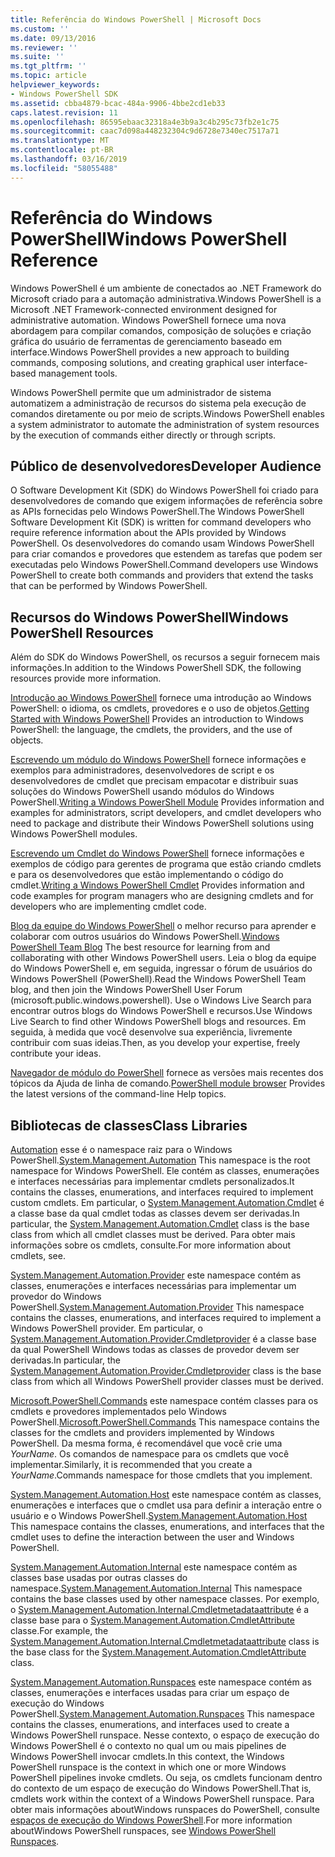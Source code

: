 ```yaml
---
title: Referência do Windows PowerShell | Microsoft Docs
ms.custom: ''
ms.date: 09/13/2016
ms.reviewer: ''
ms.suite: ''
ms.tgt_pltfrm: ''
ms.topic: article
helpviewer_keywords:
- Windows PowerShell SDK
ms.assetid: cbba4879-bcac-484a-9906-4bbe2cd1eb33
caps.latest.revision: 11
ms.openlocfilehash: 86595ebaac32318a4e3b9a3c4b295c73fb2e1c75
ms.sourcegitcommit: caac7d098a448232304c9d6728e7340ec7517a71
ms.translationtype: MT
ms.contentlocale: pt-BR
ms.lasthandoff: 03/16/2019
ms.locfileid: "58055488"
---
```

# <a name="windows-powershell-reference"></a><span data-ttu-id="135bb-102">Referência do Windows PowerShell</span><span class="sxs-lookup"><span data-stu-id="135bb-102">Windows PowerShell Reference</span></span>

<span data-ttu-id="135bb-103">Windows PowerShell é um ambiente de conectados ao .NET Framework do Microsoft criado para a automação administrativa.</span><span class="sxs-lookup"><span data-stu-id="135bb-103">Windows PowerShell is a Microsoft .NET Framework-connected environment designed for administrative automation.</span></span> <span data-ttu-id="135bb-104">Windows PowerShell fornece uma nova abordagem para compilar comandos, composição de soluções e criação gráfica do usuário de ferramentas de gerenciamento baseado em interface.</span><span class="sxs-lookup"><span data-stu-id="135bb-104">Windows PowerShell provides a new approach to building commands, composing solutions, and creating graphical user interface-based management tools.</span></span>

<span data-ttu-id="135bb-105">Windows PowerShell permite que um administrador de sistema automatizem a administração de recursos do sistema pela execução de comandos diretamente ou por meio de scripts.</span><span class="sxs-lookup"><span data-stu-id="135bb-105">Windows PowerShell enables a system administrator to automate the administration of system resources by the execution of commands either directly or through scripts.</span></span>

## <a name="developer-audience"></a><span data-ttu-id="135bb-106">Público de desenvolvedores</span><span class="sxs-lookup"><span data-stu-id="135bb-106">Developer Audience</span></span>

<span data-ttu-id="135bb-107">O Software Development Kit (SDK) do Windows PowerShell foi criado para desenvolvedores de comando que exigem informações de referência sobre as APIs fornecidas pelo Windows PowerShell.</span><span class="sxs-lookup"><span data-stu-id="135bb-107">The Windows PowerShell Software Development Kit (SDK) is written for command developers who require reference information about the APIs provided by Windows PowerShell.</span></span> <span data-ttu-id="135bb-108">Os desenvolvedores do comando usam Windows PowerShell para criar comandos e provedores que estendem as tarefas que podem ser executadas pelo Windows PowerShell.</span><span class="sxs-lookup"><span data-stu-id="135bb-108">Command developers use Windows PowerShell to create both commands and providers that extend the tasks that can be performed by Windows PowerShell.</span></span>

## <a name="windows-powershell-resources"></a><span data-ttu-id="135bb-109">Recursos do Windows PowerShell</span><span class="sxs-lookup"><span data-stu-id="135bb-109">Windows PowerShell Resources</span></span>

<span data-ttu-id="135bb-110">Além do SDK do Windows PowerShell, os recursos a seguir fornecem mais informações.</span><span class="sxs-lookup"><span data-stu-id="135bb-110">In addition to the Windows PowerShell SDK, the following resources provide more information.</span></span>

<span data-ttu-id="135bb-111">[Introdução ao Windows PowerShell](/powershell/scripting/getting-started/getting-started-with-windows-powershell) fornece uma introdução ao Windows PowerShell: o idioma, os cmdlets, provedores e o uso de objetos.</span><span class="sxs-lookup"><span data-stu-id="135bb-111">[Getting Started with Windows PowerShell](/powershell/scripting/getting-started/getting-started-with-windows-powershell) Provides an introduction to Windows PowerShell: the language, the cmdlets, the providers, and the use of objects.</span></span>

<span data-ttu-id="135bb-112">[Escrevendo um módulo do Windows PowerShell](./module/writing-a-windows-powershell-module.md) fornece informações e exemplos para administradores, desenvolvedores de script e os desenvolvedores de cmdlet que precisam empacotar e distribuir suas soluções do Windows PowerShell usando módulos do Windows PowerShell.</span><span class="sxs-lookup"><span data-stu-id="135bb-112">[Writing a Windows PowerShell Module](./module/writing-a-windows-powershell-module.md) Provides information and examples for administrators, script developers, and cmdlet developers who need to package and distribute their Windows PowerShell solutions using Windows PowerShell modules.</span></span>

<span data-ttu-id="135bb-113">[Escrevendo um Cmdlet do Windows PowerShell](./cmdlet/writing-a-windows-powershell-cmdlet.md) fornece informações e exemplos de código para gerentes de programa que estão criando cmdlets e para os desenvolvedores que estão implementando o código do cmdlet.</span><span class="sxs-lookup"><span data-stu-id="135bb-113">[Writing a Windows PowerShell Cmdlet](./cmdlet/writing-a-windows-powershell-cmdlet.md) Provides information and code examples for program managers who are designing cmdlets and for developers who are implementing cmdlet code.</span></span>

<span data-ttu-id="135bb-114">[Blog da equipe do Windows PowerShell](https://blogs.msdn.microsoft.com/PowerShell/) o melhor recurso para aprender e colaborar com outros usuários do Windows PowerShell.</span><span class="sxs-lookup"><span data-stu-id="135bb-114">[Windows PowerShell Team Blog](https://blogs.msdn.microsoft.com/PowerShell/) The best resource for learning from and collaborating with other Windows PowerShell users.</span></span> <span data-ttu-id="135bb-115">Leia o blog da equipe do Windows PowerShell e, em seguida, ingressar o fórum de usuários do Windows PowerShell (PowerShell).</span><span class="sxs-lookup"><span data-stu-id="135bb-115">Read the Windows PowerShell Team blog, and then join the Windows PowerShell User Forum (microsoft.public.windows.powershell).</span></span> <span data-ttu-id="135bb-116">Use o Windows Live Search para encontrar outros blogs do Windows PowerShell e recursos.</span><span class="sxs-lookup"><span data-stu-id="135bb-116">Use Windows Live Search to find other Windows PowerShell blogs and resources.</span></span> <span data-ttu-id="135bb-117">Em seguida, à medida que você desenvolve sua experiência, livremente contribuir com suas ideias.</span><span class="sxs-lookup"><span data-stu-id="135bb-117">Then, as you develop your expertise, freely contribute your ideas.</span></span>

<span data-ttu-id="135bb-118">[Navegador de módulo do PowerShell](/powershell/module/) fornece as versões mais recentes dos tópicos da Ajuda de linha de comando.</span><span class="sxs-lookup"><span data-stu-id="135bb-118">[PowerShell module browser](/powershell/module/) Provides the latest versions of the command-line Help topics.</span></span>

## <a name="class-libraries"></a><span data-ttu-id="135bb-119">Bibliotecas de classes</span><span class="sxs-lookup"><span data-stu-id="135bb-119">Class Libraries</span></span>

<span data-ttu-id="135bb-120">[Automation](/dotnet/api/System.Management.Automation) esse é o namespace raiz para o Windows PowerShell.</span><span class="sxs-lookup"><span data-stu-id="135bb-120">[System.Management.Automation](/dotnet/api/System.Management.Automation) This namespace is the root namespace for Windows PowerShell.</span></span> <span data-ttu-id="135bb-121">Ele contém as classes, enumerações e interfaces necessárias para implementar cmdlets personalizados.</span><span class="sxs-lookup"><span data-stu-id="135bb-121">It contains the classes, enumerations, and interfaces required to implement custom cmdlets.</span></span> <span data-ttu-id="135bb-122">Em particular, o [System.Management.Automation.Cmdlet](/dotnet/api/System.Management.Automation.Cmdlet) é a classe base da qual cmdlet todas as classes devem ser derivadas.</span><span class="sxs-lookup"><span data-stu-id="135bb-122">In particular, the [System.Management.Automation.Cmdlet](/dotnet/api/System.Management.Automation.Cmdlet) class is the base class from which all cmdlet classes must be derived.</span></span> <span data-ttu-id="135bb-123">Para obter mais informações sobre os cmdlets, consulte.</span><span class="sxs-lookup"><span data-stu-id="135bb-123">For more information about cmdlets, see.</span></span>

<span data-ttu-id="135bb-124">[System.Management.Automation.Provider](/dotnet/api/System.Management.Automation.Provider) este namespace contém as classes, enumerações e interfaces necessárias para implementar um provedor do Windows PowerShell.</span><span class="sxs-lookup"><span data-stu-id="135bb-124">[System.Management.Automation.Provider](/dotnet/api/System.Management.Automation.Provider) This namespace contains the classes, enumerations, and interfaces required to implement a Windows PowerShell provider.</span></span> <span data-ttu-id="135bb-125">Em particular, o [System.Management.Automation.Provider.Cmdletprovider](/dotnet/api/System.Management.Automation.Provider.CmdletProvider) é a classe base da qual PowerShell Windows todas as classes de provedor devem ser derivadas.</span><span class="sxs-lookup"><span data-stu-id="135bb-125">In particular, the [System.Management.Automation.Provider.Cmdletprovider](/dotnet/api/System.Management.Automation.Provider.CmdletProvider) class is the base class from which all Windows PowerShell provider classes must be derived.</span></span>

<span data-ttu-id="135bb-126">[Microsoft.PowerShell.Commands](/dotnet/api/Microsoft.PowerShell.Commands) este namespace contém classes para os cmdlets e provedores implementados pelo Windows PowerShell.</span><span class="sxs-lookup"><span data-stu-id="135bb-126">[Microsoft.PowerShell.Commands](/dotnet/api/Microsoft.PowerShell.Commands) This namespace contains the classes for the cmdlets and providers implemented by Windows PowerShell.</span></span> <span data-ttu-id="135bb-127">Da mesma forma, é recomendável que você crie uma *YourName*. Os comandos de namespace para os cmdlets que você implementar.</span><span class="sxs-lookup"><span data-stu-id="135bb-127">Similarly, it is recommended that you create a *YourName*.Commands namespace for those cmdlets that you implement.</span></span>

<span data-ttu-id="135bb-128">[System.Management.Automation.Host](/dotnet/api/System.Management.Automation.Host) este namespace contém as classes, enumerações e interfaces que o cmdlet usa para definir a interação entre o usuário e o Windows PowerShell.</span><span class="sxs-lookup"><span data-stu-id="135bb-128">[System.Management.Automation.Host](/dotnet/api/System.Management.Automation.Host) This namespace contains the classes, enumerations, and interfaces that the cmdlet uses to define the interaction between the user and Windows PowerShell.</span></span>

<span data-ttu-id="135bb-129">[System.Management.Automation.Internal](/dotnet/api/System.Management.Automation.Internal) este namespace contém as classes base usadas por outras classes do namespace.</span><span class="sxs-lookup"><span data-stu-id="135bb-129">[System.Management.Automation.Internal](/dotnet/api/System.Management.Automation.Internal) This namespace contains the base classes used by other namespace classes.</span></span> <span data-ttu-id="135bb-130">Por exemplo, o [System.Management.Automation.Internal.Cmdletmetadataattribute](/dotnet/api/System.Management.Automation.Internal.CmdletMetadataAttribute) é a classe base para o [System.Management.Automation.CmdletAttribute](/dotnet/api/System.Management.Automation.CmdletAttribute) classe.</span><span class="sxs-lookup"><span data-stu-id="135bb-130">For example, the [System.Management.Automation.Internal.Cmdletmetadataattribute](/dotnet/api/System.Management.Automation.Internal.CmdletMetadataAttribute) class is the base class for the [System.Management.Automation.CmdletAttribute](/dotnet/api/System.Management.Automation.CmdletAttribute) class.</span></span>

<span data-ttu-id="135bb-131">[System.Management.Automation.Runspaces](/dotnet/api/System.Management.Automation.Runspaces) este namespace contém as classes, enumerações e interfaces usadas para criar um espaço de execução do Windows PowerShell.</span><span class="sxs-lookup"><span data-stu-id="135bb-131">[System.Management.Automation.Runspaces](/dotnet/api/System.Management.Automation.Runspaces) This namespace contains the classes, enumerations, and interfaces used to create a Windows PowerShell runspace.</span></span> <span data-ttu-id="135bb-132">Nesse contexto, o espaço de execução do Windows PowerShell é o contexto no qual um ou mais pipelines de Windows PowerShell invocar cmdlets.</span><span class="sxs-lookup"><span data-stu-id="135bb-132">In this context, the Windows PowerShell runspace is the context in which one or more Windows PowerShell pipelines invoke cmdlets.</span></span> <span data-ttu-id="135bb-133">Ou seja, os cmdlets funcionam dentro do contexto de um espaço de execução do Windows PowerShell.</span><span class="sxs-lookup"><span data-stu-id="135bb-133">That is, cmdlets work within the context of a Windows PowerShell runspace.</span></span> <span data-ttu-id="135bb-134">Para obter mais informações aboutWindows runspaces do PowerShell, consulte [espaços de execução do Windows PowerShell](http://msdn.microsoft.com/en-us/a1582cfe-f06d-4aff-adc6-71f49a860ce9).</span><span class="sxs-lookup"><span data-stu-id="135bb-134">For more information aboutWindows PowerShell runspaces, see [Windows PowerShell Runspaces](http://msdn.microsoft.com/en-us/a1582cfe-f06d-4aff-adc6-71f49a860ce9).</span></span>
